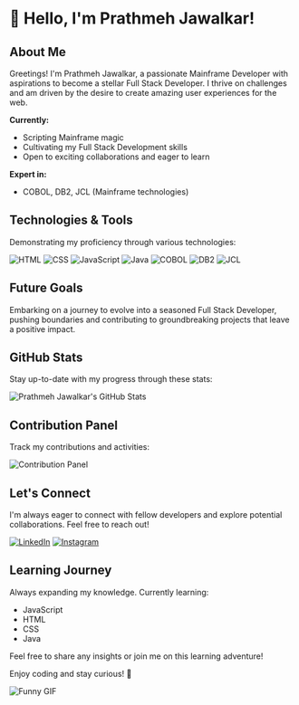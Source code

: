 <!-- Header Section -->
# 👋 Hello, I'm Prathmeh Jawalkar!

## About Me
Greetings! I'm Prathmeh Jawalkar, a passionate Mainframe Developer with aspirations to become a stellar Full Stack Developer. I thrive on challenges and am driven by the desire to create amazing user experiences for the web.

**Currently:**
-  Scripting Mainframe magic
-  Cultivating my Full Stack Development skills
-  Open to exciting collaborations and eager to learn

**Expert in:**
-  COBOL, DB2, JCL (Mainframe technologies)

## Technologies & Tools
Demonstrating my proficiency through various technologies:

![HTML](https://img.shields.io/badge/HTML-E34F26?style=for-the-badge&logo=html5&logoColor=white)
![CSS](https://img.shields.io/badge/CSS-1572B6?style=for-the-badge&logo=css3&logoColor=white)
![JavaScript](https://img.shields.io/badge/JavaScript-F7DF1E?style=for-the-badge&logo=javascript&logoColor=black)
![Java](https://img.shields.io/badge/Java-007396?style=for-the-badge&logo=java&logoColor=white)
![COBOL](https://img.shields.io/badge/COBOL-4F5155?style=for-the-badge&logo=C&logoColor=white)
![DB2](https://img.shields.io/badge/DB2-054ADA?style=for-the-badge&logo=ibm&logoColor=white)
![JCL](https://img.shields.io/badge/JCL-4F5155?style=for-the-badge&logo=C&logoColor=white)

## Future Goals
Embarking on a journey to evolve into a seasoned Full Stack Developer, pushing boundaries and contributing to groundbreaking projects that leave a positive impact.

## GitHub Stats
Stay up-to-date with my progress through these stats:

![Prathmeh Jawalkar's GitHub Stats](https://github-readme-stats.vercel.app/api?username=hustle99&show_icons=true&theme=radical)

## Contribution Panel
Track my contributions and activities:

![Contribution Panel](https://activity-graph.herokuapp.com/graph?username=hustle99&bg_color=ffffff&color=000000&line=000000&point=00ff00)

## Let's Connect
I'm always eager to connect with fellow developers and explore potential collaborations. Feel free to reach out!

[![LinkedIn](https://img.shields.io/badge/LinkedIn-Prathmesh%20Jawalkar-blue?style=flat-square&logo=linkedin&logoColor=white)](https://www.linkedin.com/prathmesh-jawalkar-b95000185/)
[![Instagram](https://img.shields.io/badge/Instagram-Prathmesh%20Jawalkar-red?style=flat-square&logo=instagram&logoColor=white)](https://www.instagram.com/prathmesh-jawalkar-b95000185//?hl=en)

## Learning Journey
Always expanding my knowledge. Currently learning:

- JavaScript
- HTML
- CSS
- Java

Feel free to share any insights or join me on this learning adventure!

Enjoy coding and stay curious! 🚀

![Funny GIF](https://media.giphy.com/media/12NUbkX6p4xOO4/giphy.gif)
